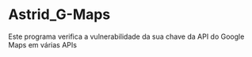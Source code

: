# Astrid_G-Maps
Este programa verifica a vulnerabilidade da sua chave da API do Google Maps em várias APIs
